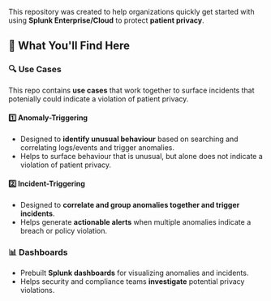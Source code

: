 
This repository was created to help organizations quickly get started with using **Splunk Enterprise/Cloud** to protect **patient privacy**.

## 📌 What You'll Find Here

### 🔍 Use Cases
This repo contains **use cases** that work together to surface incidents that potenially could indicate a violation of patient privacy.

#### **1️⃣ Anomaly-Triggering**
- Designed to **identify unusual behaviour** based on searching and correlating logs/events and trigger anomalies.
- Helps to surface behaviour that is unusual, but alone does not indicate a violation of patient privacy.

#### **2️⃣ Incident-Triggering**
- Designed to **correlate and group anomalies together and trigger incidents**.
- Helps generate **actionable alerts** when multiple anomalies indicate a breach or policy violation.

### 📊 Dashboards
- Prebuilt **Splunk dashboards** for visualizing anomalies and incidents.
- Helps security and compliance teams **investigate** potential privacy violations.


